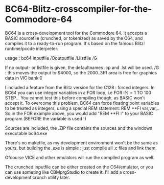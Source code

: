 # BC64-Blitz-crosscompiler-for-the-Commodore-64

BC64 is a cross-development tool for the Commodore 64. It accepts a BASIC sourcefile (crunched, or tokenized) as saved by
the C64, and compiles it to a ready-to-run program. It's based on the famous Blitz! runtime/pcode interpreter.

usage : bc64 inputfile /Ooutputfile /Llistfile /G

If no output- or listfile is given, the defaultnames <inputbas>.cp  and <inputbase>.lst will be used.
/G : this moves the output to $4000, so the $2000..$3fff area is free for graphics data in VIC bank 0

I included a feature from the Blitz version for the C128 : forced integers. In BC64 you can use integer
variables in a FOR loop, i.e FOR i% = 1 TO 100 STEP...
You cannot test this before compiling though, as BASIC won't accept it. To overcome this problem, BC64 can
force floating point variables to be treated as integers, using a special REM statement:
REM **FI var,var,..
So in the FOR example above, you would add "REM **FI I" to your BASIC program.(BEFORE the variable is used !)

Sources are included, the .ZIP file contains the sources and the windows executable bc64.exe

There's no makefile, as my development environment won't be the same as yours, but building the .exe is simple :
just compile all .c files and link them.

Ofcourse VICE and other emulators will run the compiled program as well.

The crunched inputfile can be either created on the C64/emulator, or you can use someting like CBMprgStudio to create it.
I'll add a cross-development crunch utility later.
